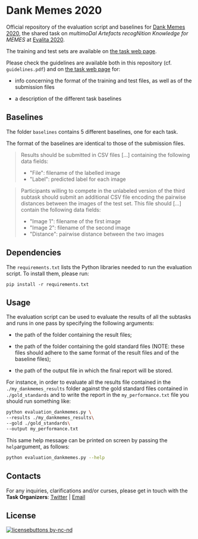 # Dank Memes 2020

Official repository of the evaluation script and baselines for [Dank Memes 2020](https://dankmemes2020.fileli.unipi.it/), the shared task on *multimoDal Artefacts recogNition Knowledge for MEMES* at [Evalita 2020](http://www.evalita.it/).

The training and test sets are available on [the task web page](https://dankmemes2020.fileli.unipi.it/?page_id=37).

Please check the guidelines are available both in this repository (cf. `guidelines.pdf`) and on [the task web page](https://dankmemes2020.fileli.unipi.it/?page_id=37) for:

- info concerning the format of the training and test files, as well as of the submission files

- a description of the different task baselines

  

## Baselines

The folder `baselines` contains 5 different baselines, one for each task. 

The format of the baselines are identical to those of the submission files. 

> Results should be submitted in CSV files [...] containing the following data fields:
>
> - "File": filename of the labelled image
> - "Label": predicted label for each image

> Participants willing to compete in the unlabeled version of the third subtask should submit an additional CSV file encoding the pairwise distances between the images of the test set. This file should [...] contain the following data fields:
>
> - "Image 1": filename of the first image
> - "Image 2": filename of the second image
> - "Distance": pairwise distance between the two images




## Dependencies

The `requirements.txt` lists the Python libraries needed to run the evaluation script. To install them, please run:

```
pip install -r requirements.txt
```



## Usage

The evaluation script can be used to evaluate the results of all the subtasks and runs in one pass by specifying the following arguments:

- the path of the folder containing the result files;

- the path of the folder containing the gold standard files (NOTE: these files should adhere to the same format of the result files and of the baseline files);

- the path of the output file in which the final report will be stored.

  

For instance, in order to evaluate all the results file contained in the `./my_dankmemes_results` folder against the gold standard files contained in `./gold_standards` and to write the report in the `my_performance.txt` file you should run something like:

```bash
python evaluation_dankmemes.py \
--results ./my_dankmemes_results\
--gold ./gold_standards\
--output my_performance.txt
```



This same help message can be printed on screen by passing the `help`argument, as follows:

```bash
python evaluation_dankmemes.py --help
```




## Contacts

For any inquiries, clarifications and/or curses, please get in touch with the **Task Organizers**: [Twitter](https://twitter.com/DankMemeEvalita) | [Email](mailto:dankmemesevalita@gmail.com)



## License

[![licensebuttons by-nc-nd](https://licensebuttons.net/l/by-nc-nd/4.0/88x31.png)](https://creativecommons.org/licenses/by-nc-nd/4.0/)